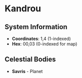 # Kandrou

## System Information
- **Coordinates**: 1,4 (1-indexed)
- **Hex**: 00,03 (0-indexed for map)

## Celestial Bodies
- **Savris** - Planet
